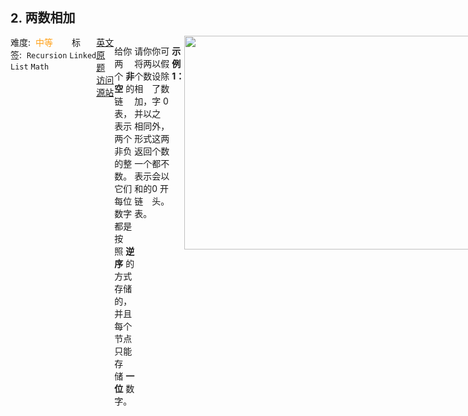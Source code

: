 <div style="font-size: 20px; margin-bottom: 15px; font-weight: bold;">2. 两数相加</div>
<div style="display: flex; font-size: 14px; justify-content: space-between;"><div><span style="margin-right: 30px;">难度:&nbsp;&nbsp;<label style="color: rgb(255, 161, 25);">中等</label></span><span style="margin-right: 30px;">标签:&nbsp;&nbsp;<code>Recursion</code>&nbsp;<code>Linked List</code>&nbsp;<code>Math</code></span></div><div><span style="margin-right: 15px;"><a href="https://leetcode.com/problems/add-two-numbers/">英文原题</a></span><span><a href="https://leetcode-cn.com/problems/add-two-numbers/">访问源站</a></span></div>
<hr style="height: 1px; margin: 1em 0px;" />
<p>给你两个 <strong>非空</strong> 的链表，表示两个非负的整数。它们每位数字都是按照 <strong>逆序</strong> 的方式存储的，并且每个节点只能存储 <strong>一位</strong> 数字。</p>

<p>请你将两个数相加，并以相同形式返回一个表示和的链表。</p>

<p>你可以假设除了数字 0 之外，这两个数都不会以 0 开头。</p>

<p> </p>

<p><strong>示例 1：</strong></p>
<img alt="" src="https://assets.leetcode-cn.com/aliyun-lc-upload/uploads/2021/01/02/addtwonumber1.jpg" style="width: 483px; height: 342px;" />
<pre>
<strong>输入：</strong>l1 = [2,4,3], l2 = [5,6,4]
<strong>输出：</strong>[7,0,8]
<strong>解释：</strong>342 + 465 = 807.
</pre>

<p><strong>示例 2：</strong></p>

<pre>
<strong>输入：</strong>l1 = [0], l2 = [0]
<strong>输出：</strong>[0]
</pre>

<p><strong>示例 3：</strong></p>

<pre>
<strong>输入：</strong>l1 = [9,9,9,9,9,9,9], l2 = [9,9,9,9]
<strong>输出：</strong>[8,9,9,9,0,0,0,1]
</pre>

<p> </p>

<p><strong>提示：</strong></p>

<ul>
	<li>每个链表中的节点数在范围 <code>[1, 100]</code> 内</li>
	<li><code>0 <= Node.val <= 9</code></li>
	<li>题目数据保证列表表示的数字不含前导零</li>
</ul>

<hr style="height: 1px; margin: 1em 0px;" />
<strong>第1次解答</strong>
```javascript
/**
 * Definition for singly-linked list.
 * function ListNode(val, next) {
 *     this.val = (val===undefined ? 0 : val)
 *     this.next = (next===undefined ? null : next)
 * }
 */

var addCount = function (firstValue, lastValue, addMore, results) {
  // 计算当前真实值，first + last + 上一位的进位增量
  let currentValue = firstValue + lastValue + addMore;
  // 如果当前真实值<9，则清空进位，直接存放结果
  if (currentValue <= 9) {
    results.push(currentValue);
    addMore = 0;
  } else {
    // 否则取余获取当前节点值
    results.push(currentValue % 10);
    // /10 获取进位值
    addMore = parseInt(currentValue / 10);
  }
  // results 不需要返回，因为引用类型
  return addMore;
};

/**
 * @param {ListNode} l1
 * @param {ListNode} l2
 * @return {ListNode}
 */
var addTwoNumbers = function (l1, l2) {
  // 将两个链表计算结果存放在结果集中
  let results = [];
  // 这是一个进位的增量值，例如 链表1:9，链表2:9，则 9+9 = 18，addMore = 1
  let addMore = 0;

  // 如果两个链表都非空，则需要相加计算
  while (l1 !== null && l2 !== null) {
    addMore = addCount(l1.val, l2.val, addMore, results);
    l1 = l1.next;
    l2 = l2.next;
  }

  // 如果 l2 为 null 了，只需要计算 l1 就行了
  while (l1 !== null) {
    addMore = addCount(l1.val, 0, addMore, results);
    l1 = l1.next;
  }

  // 如果 l1 为 null 了，只需要计算 l2 就行了
  while (l2 !== null) {
    addMore = addCount(0, l2.val, addMore, results);
    l2 = l2.next;
  }

  // 当 l1 和 l2 都计算完了，还得考虑末尾一位会不会类似于9+9这种有进位的，还得把进位算上去
  if (addMore) results.push(addMore);

  // 下面是尾递归生成链表
  let temp = null;
  let i = results.length - 1;
  while (i >= 0) {
    temp = { val: results[i], next: temp };
    i--;
  }
  return temp;
};
```
